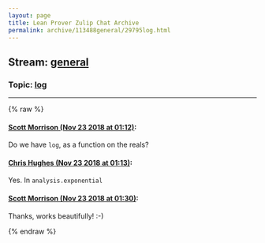 ```yaml
---
layout: page
title: Lean Prover Zulip Chat Archive 
permalink: archive/113488general/29795log.html
---
```


## Stream: [general](index.html)
### Topic: [log](29795log.html)

---


{% raw %}
#### [ Scott Morrison (Nov 23 2018 at 01:12)](https://leanprover.zulipchat.com/#narrow/stream/113488-general/topic/log/near/148200398):
<p>Do we have <code>log</code>, as a function on the reals?</p>

#### [ Chris Hughes (Nov 23 2018 at 01:13)](https://leanprover.zulipchat.com/#narrow/stream/113488-general/topic/log/near/148200405):
<p>Yes. In <code>analysis.exponential </code></p>

#### [ Scott Morrison (Nov 23 2018 at 01:30)](https://leanprover.zulipchat.com/#narrow/stream/113488-general/topic/log/near/148200928):
<p>Thanks, works beautifully! :-)</p>


{% endraw %}
